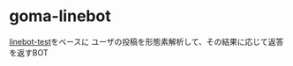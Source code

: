 # goma-linebot

[linebot-test](https://github.com/CoachUnited/linebot-test)をベースに
ユーザの投稿を形態素解析して、その結果に応じて返答を返すBOT



